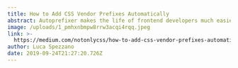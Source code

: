 ```yaml
---
title: How to Add CSS Vendor Prefixes Automatically
abstract: Autoprefixer makes the life of frontend developers much easier
image: /uploads/1_pmhxnbmpw8rrw3acqi4rqq.jpeg
link: >-
  https://medium.com/notonlycss/how-to-add-css-vendor-prefixes-automatically-84b6f78e4d2e?source=friends_link&sk=26817f27abbde769382b5031b8aa2c40
author: Luca Spezzano
date: 2019-09-24T21:27:20.726Z
---
```


